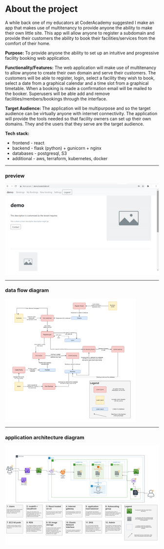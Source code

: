 # About the project
A while back one of my educators at CoderAcademy suggested I make an app that makes use of multitenancy to provide anyone the ability to make their own little site. This app will allow anyone to register a subdomain and provide their customers the ability to book their facilities/services from the comfort of their home.

**Purpose:** To provide anyone the ability to set up an intuitive and progressive facility booking web application.

**Functionality/Features:** The web application will make use of multitenancy to allow anyone to create their own domain and serve their customers. The customers will be able to register, login, select a facility they wish to book, select a date from a graphical calendar and a time slot from a graphical timetable. When a booking is made a confirmation email will be mailed to the booker.
Superusers will be able add and remove facilities/members/bookings through the interface.

**Target Audience:** The application will be multipurpose and so the target audience can be virtually anyone with internet connectivity. The application will provide the tools needed so that facility owners can set up their own domains. They and the users that they serve are the target audience.

**Tech stack:** 
- frontend - react
- backend - flask (python) + gunicorn + nginx
- databases - postgresql, S3
- additional - aws, terraform, kubernetes, docker

---
### preview
<img src="./docs/preview.png">

---
### data flow diagram
<img src="./docs/dfd.png" width="85%"/>

---
### application architecture diagram
![aad](./docs/aad.png)